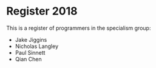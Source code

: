 # Register 2018

This is a register of programmers in the specialism group:
* Jake Jiggins
* Nicholas Langley
* Paul Sinnett
* Qian Chen
